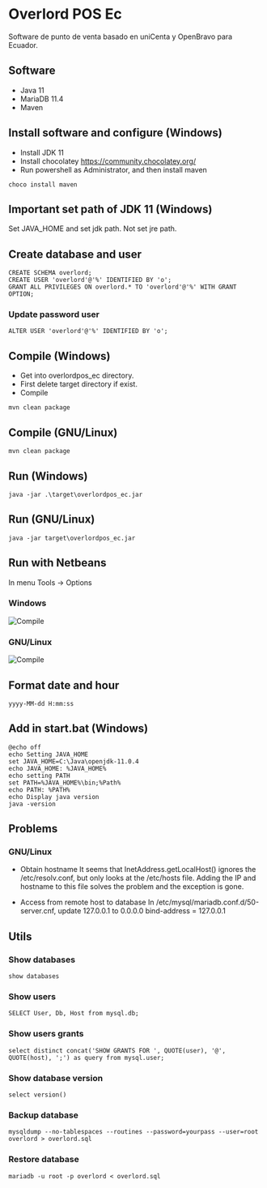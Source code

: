 # Overlord POS Ec
Software de punto de venta basado en uniCenta y OpenBravo para Ecuador.


## Software
* Java 11
* MariaDB 11.4
* Maven

## Install software and configure (Windows)
* Install JDK 11
* Install chocolatey https://community.chocolatey.org/
* Run powershell as Administrator, and then install maven 
```
choco install maven
```

## Important set path of JDK 11 (Windows)
Set JAVA_HOME and set jdk path. Not set jre path. 

## Create database and user
```
CREATE SCHEMA overlord;
CREATE USER 'overlord'@'%' IDENTIFIED BY 'o';
GRANT ALL PRIVILEGES ON overlord.* TO 'overlord'@'%' WITH GRANT OPTION;
```
### Update password user
```
ALTER USER 'overlord'@'%' IDENTIFIED BY 'o';
```

## Compile (Windows)
* Get into overlordpos_ec directory.
* First delete target directory if exist.
* Compile
```
mvn clean package
```
## Compile (GNU/Linux)
```
mvn clean package
```
## Run (Windows)
```
java -jar .\target\overlordpos_ec.jar
```
## Run (GNU/Linux)
```
java -jar target\overlordpos_ec.jar
```
## Run with Netbeans
In menu Tools -> Options

### Windows
![Compile](images/netbeans_windows_maven.png)
### GNU/Linux
![Compile](images/netbeans_linux_maven.png)

## Format date and hour
```
yyyy-MM-dd H:mm:ss
```
## Add in start.bat (Windows)
```
@echo off
echo Setting JAVA_HOME
set JAVA_HOME=C:\Java\openjdk-11.0.4
echo JAVA_HOME: %JAVA_HOME%
echo setting PATH
set PATH=%JAVA_HOME%\bin;%Path%
echo PATH: %PATH%
echo Display java version
java -version
```
## Problems
### GNU/Linux
* Obtain hostname
It seems that InetAddress.getLocalHost() ignores the /etc/resolv.conf, but only looks at the /etc/hosts file. 
Adding the IP and hostname to this file solves the problem and the exception is gone.

* Access from remote host to database
In /etc/mysql/mariadb.conf.d/50-server.cnf, update 127.0.0.1 to 0.0.0.0
bind-address            = 127.0.0.1

## Utils
### Show databases
```
show databases
```
### Show users 
```
SELECT User, Db, Host from mysql.db;
```
### Show users grants 
```
select distinct concat('SHOW GRANTS FOR ', QUOTE(user), '@', QUOTE(host), ';') as query from mysql.user;
```
### Show database version 
```
select version()
```
### Backup database 
```
mysqldump --no-tablespaces --routines --password=yourpass --user=root overlord > overlord.sql
```
### Restore database
```
mariadb -u root -p overlord < overlord.sql
```
